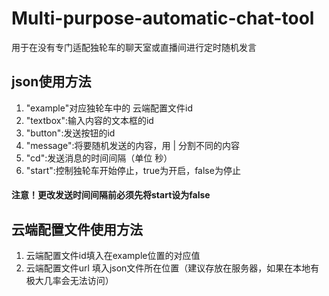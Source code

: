 # Multi-purpose-automatic-chat-tool
用于在没有专门适配独轮车的聊天室或直播间进行定时随机发言
## json使用方法 ##
1. "example"对应独轮车中的 云端配置文件id
2. "textbox":输入内容的文本框的id
3. "button":发送按钮的id
4. "message":将要随机发送的内容，用 | 分割不同的内容
5. "cd":发送消息的时间间隔（单位 秒）
6. "start":控制独轮车开始停止，true为开启，false为停止
#### 注意！更改发送时间间隔前必须先将start设为false ####
## 云端配置文件使用方法 ##
1. 云端配置文件id填入在example位置的对应值
2. 云端配置文件url 填入json文件所在位置（建议存放在服务器，如果在本地有极大几率会无法访问）
